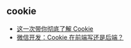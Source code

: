 ## cookie

-   [这一次带你彻底了解 Cookie](https://www.cnblogs.com/zhuanzhuanfe/p/8010854.html)
-   [微信开发：Cookie 在前端写还是后端？](https://blog.csdn.net/qq_33594380/article/details/79493358)
